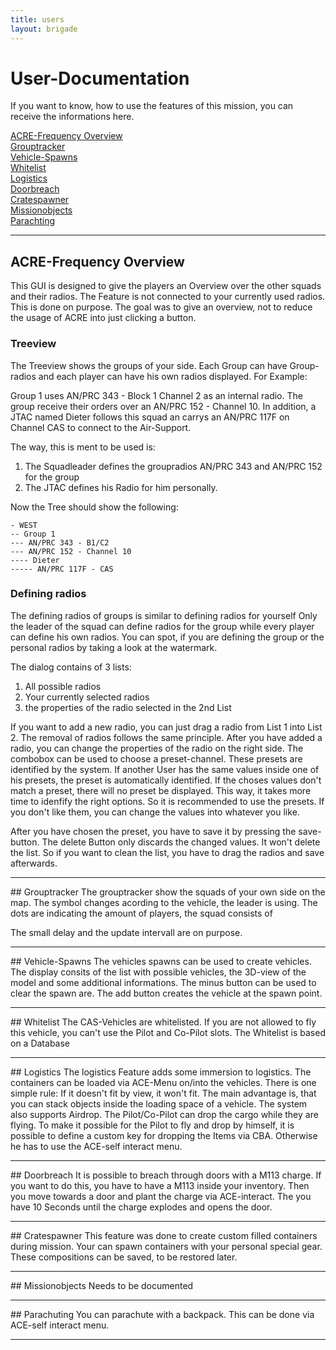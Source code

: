 ```yaml
---
title: users
layout: brigade
---
```

# User-Documentation
If you want to know, how to use the features of this mission, you can receive the informations here.

[ACRE-Frequency Overview](#gui_acre)    
[Grouptracker](#grouptracker)    
[Vehicle-Spawns](#gui_spawn)    
[Whitelist](#whitelist)    
[Logistics](#logistics)    
[Doorbreach](#doorbreach)    
[Cratespawner](#gui_crate)    
[Missionobjects](#mission)    
[Parachting](#parachuting)    
<hr>


## <a name="gui_acre"></a>ACRE-Frequency Overview
This GUI is designed to give the players an Overview over the other squads and their radios.
The Feature is not connected to your currently used radios. This is done on purpose. The goal was to give an overview, not to reduce the usage of ACRE into just clicking a button.

### Treeview
The Treeview shows the groups of your side. Each Group can have Group-radios and each player can have his own radios displayed.
For Example:

Group 1 uses AN/PRC 343 - Block 1 Channel 2 as an internal radio.
The group receive their orders over an AN/PRC 152 - Channel 10.
In addition, a JTAC named Dieter follows this squad an carrys an AN/PRC 117F on Channel CAS to connect to the Air-Support.

The way, this is ment to be used is:
1. The Squadleader defines the groupradios AN/PRC 343 and AN/PRC 152 for the group
2. The JTAC defines his Radio for him personally.

Now the Tree should show the following:
```
- WEST
-- Group 1
--- AN/PRC 343 - B1/C2
--- AN/PRC 152 - Channel 10
---- Dieter
----- AN/PRC 117F - CAS
```

### Defining radios
The defining radios of groups is similar to defining radios for yourself
Only the leader of the squad can define radios for the group while every player can define his own radios.
You can spot, if you are defining the group or the personal radios by taking a look at the watermark.

The dialog contains of 3 lists:
1. All possible radios
2. Your currently selected radios
3. the properties of the radio selected in the 2nd List

If you want to add a new radio, you can just drag a radio from List 1 into List 2. The removal of radios follows the same principle.
After you have added a radio, you can change the properties of the radio on the right side. The combobox can be used to choose a preset-channel.
These presets are identified by the system. If another User has the same values inside one of his presets, the preset is automatically identified.
If the choses values don't match a preset, there will no preset be displayed. This way, it takes more time to idenfify the right options.
So it is recommended to use the presets. If you don't like them, you can change the values into whatever you like.

After you have chosen the preset, you have to save it by pressing the save-button.
The delete Button only discards the changed values. It won't delete the list. So if you want to clean the list, you have to drag the radios and save afterwards.

<hr>
## <a name="grouptracker"></a>Grouptracker
The grouptracker show the squads of your own side on the map.
The symbol changes acording to the vehicle, the leader is using.
The dots are indicating the amount of players, the squad consists of

The small delay and the update intervall are on purpose.

<hr>
## <a name="gui_spawn"></a>Vehicle-Spawns
The vehicles spawns can be used to create vehicles.
The display consits of the list with possible vehicles, the 3D-view of the model and some additional informations.
The minus button can be used to clear the spawn are. The add button creates the vehicle at the spawn point.


<hr>
## <a name="whitelist"></a>Whitelist
The CAS-Vehicles are whitelisted. If you are not allowed to fly this vehicle, you can't use the Pilot and Co-Pilot slots.
The Whitelist is based on a Database

<hr>
## <a name="logistics"></a>Logistics
The logistics Feature adds some immersion to logistics. The containers can be loaded via ACE-Menu on/into the vehicles.
There is one simple rule: If it doesn't fit by view, it won't fit.
The main advantage is, that you can stack objects inside the loading space of a vehicle.
The system also supports Airdrop. The Pilot/Co-Pilot can drop the cargo while they are flying.
To make it possible for the Pilot to fly and drop by himself, it is possible to define a custom key for dropping the Items via CBA.
Otherwise he has to use the ACE-self interact menu.

<hr>
## <a name="doorbreach"></a>Doorbreach
It is possible to breach through doors with a M113 charge. If you want to do this, you have to have a M113 inside your inventory.
Then you move towards a door and plant the charge via ACE-interact. The you have 10 Seconds until the charge explodes and opens the door.

<hr>
## <a name="gui_crate"></a>Cratespawner
This feature was done to create custom filled containers during mission. Your can spawn containers with your personal special gear. These compositions can be saved, to be restored later.

<hr>
## <a name="mission"></a>Missionobjects
Needs to be documented


<hr>
## <a name="player_para"></a>Parachuting
You can parachute with a backpack. This can be done via ACE-self interact menu.



<hr>
